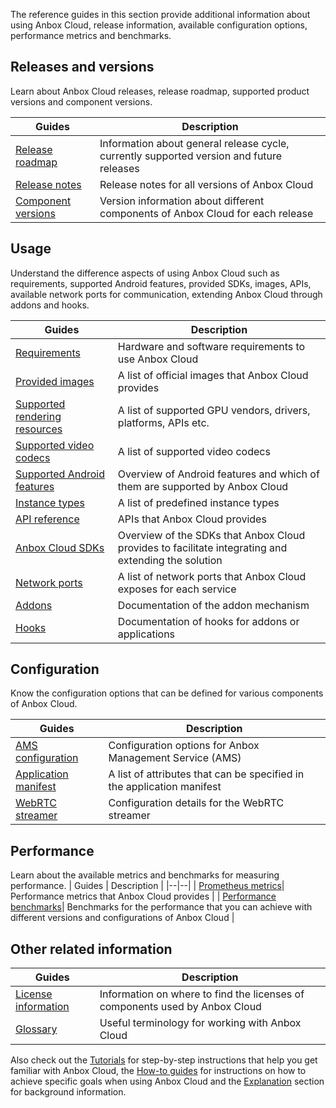 The reference guides in this section provide additional information about using Anbox Cloud, release information, available configuration options, performance metrics and benchmarks.

## Releases and versions
Learn about Anbox Cloud releases, release roadmap, supported product versions and component versions.

| Guides | Description  |
|--|--|
| [Release roadmap](https://discourse.ubuntu.com/t/19359) | Information about general release cycle, currently supported version and future releases |
| [Release notes](https://discourse.ubuntu.com/t/17842) | Release notes for all versions of Anbox Cloud |
| [Component versions](https://discourse.ubuntu.com/t/21413) | Version information about different components of Anbox Cloud for each release |

## Usage

Understand the difference aspects of using Anbox Cloud such as requirements, supported Android features, provided SDKs, images, APIs, available network ports for communication, extending Anbox Cloud through addons and hooks.

| Guides | Description  |
|--|--|
| [Requirements](https://discourse.ubuntu.com/t/17734)| Hardware and software requirements to use Anbox Cloud |
| [Provided images](https://discourse.ubuntu.com/t/24185)| A list of official images that Anbox Cloud provides |
| [Supported rendering resources](https://discourse.ubuntu.com/t/37322)| A list of supported GPU vendors, drivers, platforms, APIs etc. |
| [Supported video codecs](https://discourse.ubuntu.com/t/37323)| A list of supported video codecs |
| [Supported Android features](https://discourse.ubuntu.com/t/28825)| Overview of Android features and which of them are supported by Anbox Cloud |
| [Instance types](https://discourse.ubuntu.com/t/17764)| A list of predefined instance types |
| [API reference](https://discourse.ubuntu.com/t/24339)| APIs that Anbox Cloud provides |
| [Anbox Cloud SDKs](https://discourse.ubuntu.com/t/17844)| Overview of the SDKs that Anbox Cloud provides to facilitate integrating and extending the solution |
| [Network ports](https://discourse.ubuntu.com/t/33650)| A list of network ports that Anbox Cloud exposes for each service |
| [Addons](https://discourse.ubuntu.com/t/25293)| Documentation of the addon mechanism |
| [Hooks](https://discourse.ubuntu.com/t/28555)| Documentation of hooks for addons or applications |

## Configuration
Know the configuration options that can be defined for various components of Anbox Cloud.

| Guides | Description |
|--|--|
| [AMS configuration](https://discourse.ubuntu.com/t/20872)| Configuration options for Anbox Management Service (AMS) |
| [Application manifest](https://discourse.ubuntu.com/t/24197)| A list of attributes that can be specified in the application manifest |
| [WebRTC streamer](https://discourse.ubuntu.com/t/30195)| Configuration details for the WebRTC streamer |

## Performance
Learn about the available metrics and benchmarks for measuring performance.
| Guides | Description |
|--|--|
| [Prometheus metrics](https://discourse.ubuntu.com/t/19521)| Performance metrics that Anbox Cloud provides |
| [Performance benchmarks](https://discourse.ubuntu.com/t/24709)| Benchmarks for the performance that you can achieve with different versions and configurations of Anbox Cloud |

## Other related information
| Guides | Description |
|--|--|
| [License information](https://discourse.ubuntu.com/t/36649)| Information on where to find the licenses of components used by Anbox Cloud |
| [Glossary](https://discourse.ubuntu.com/t/glossary/26204)| Useful terminology for working with Anbox Cloud |

Also check out the [Tutorials](https://discourse.ubuntu.com/t/tutorials/28826) for step-by-step instructions that help you get familiar with Anbox Cloud, the [How-to guides](https://discourse.ubuntu.com/t/how-to-guides/28827) for instructions on how to achieve specific goals when using Anbox Cloud and the [Explanation](https://discourse.ubuntu.com/t/explanation/28829) section for background information.
